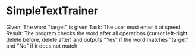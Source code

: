 # SimpleTextTrainer
Given: The word "target" is given Task: The user must enter it at speed.  Result: The program checks the word after all operations (cursor left-right, delete before, delete after) and outputs "Yes" if the word matches "target" and "No" if it does not match
